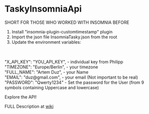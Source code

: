 # TaskyInsomniaApi

SHORT FOR THOSE WHO WORKED WITH INSOMNIA BEFORE
1. Install "insomnia-plugin-customtimestamp" plugin
2. Import the json file InsomniaTasky.json from the root
3. Update the environment variables: 
<br>
<br>
  "X_API_KEY": "YOU_API_KEY",  - individual key from Philipp<br>
	"TIMEZONE": "Europe/Berlin", - your timezone<br>
	"FULL_NAME": "Artem Duz", - your Name<br>
	"EMAIL": "duz@gmail.com", - your email (Not important to be real) <br>
	"PASSWORD": "Qwerty1234" - Set the password for the User (from 9 symbols containing Uppercase and lowercase)<br>
  
  Explore the API!

FULL Description at <a href="https://github.com/Artik20003/TaskyInsomniaApi/wiki">wiki</a>
